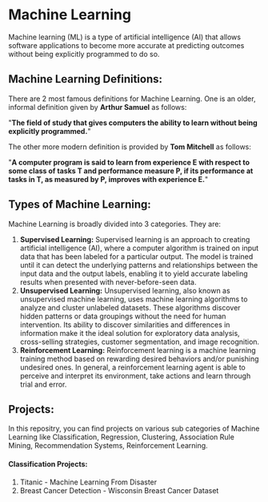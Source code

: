 # Machine Learning

Machine learning (ML) is a type of artificial intelligence (AI) that allows software applications to become more accurate at predicting outcomes without being explicitly programmed to do so.

## Machine Learning Definitions:
There are 2 most famous definitions for Machine Learning. One is an older, informal definition given by <b>Arthur Samuel</b> as follows:

"<b>The field of study that gives computers the ability to learn without being explicitly programmed.</b>"

The other more modern definition is provided by <b>Tom Mitchell</b> as follows:

"<b>A computer program is said to learn from experience E with respect to some class of tasks T and performance measure P, if its performance at tasks in T, as measured by P, improves with experience E.</b>"

## Types of Machine Learning:
Machine Learning is broadly divided into 3 categories. They are:

1. <b>Supervised Learning:</b> Supervised learning is an approach to creating artificial intelligence (AI), where a computer algorithm is trained on input data that has been labeled for a particular output. The model is trained until it can detect the underlying patterns and relationships between the input data and the output labels, enabling it to yield accurate labeling results when presented with never-before-seen data.
2. <b>Unsupervised Learning:</b> Unsupervised learning, also known as unsupervised machine learning, uses machine learning algorithms to analyze and cluster unlabeled datasets. These algorithms discover hidden patterns or data groupings without the need for human intervention. Its ability to discover similarities and differences in information make it the ideal solution for exploratory data analysis, cross-selling strategies, customer segmentation, and image recognition.
3. <b>Reinforcement Learning:</b> Reinforcement learning is a machine learning training method based on rewarding desired behaviors and/or punishing undesired ones. In general, a reinforcement learning agent is able to perceive and interpret its environment, take actions and learn through trial and error.

## Projects:
In this repositry, you can find projects on various sub categories of Machine Learning like Classification, Regression, Clustering, Association Rule Mining, Recommendation Systems, Reinforcement Learning. 

#### Classification Projects:
1. Titanic - Machine Learning From Disaster
2. Breast Cancer Detection - Wisconsin Breast Cancer Dataset
